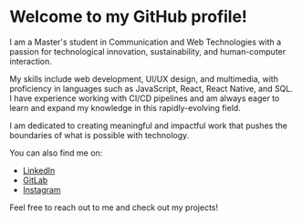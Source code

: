 # Welcome to my GitHub profile!

I am a Master's student in Communication and Web Technologies with a passion for technological innovation, sustainability, and human-computer interaction.

My skills include web development, UI/UX design, and multimedia, with proficiency in languages such as JavaScript, React, React Native, and SQL. I have experience working with CI/CD pipelines and am always eager to learn and expand my knowledge in this rapidly-evolving field.

I am dedicated to creating meaningful and impactful work that pushes the boundaries of what is possible with technology.

You can also find me on:
- [LinkedIn](https://www.linkedin.com/in/daniel-alves-833227199/)
- [GitLab](https://gitlab.com/alvesdaniel)
- [Instagram](https://www.instagram.com/coolalves/)

Feel free to reach out to me and check out my projects!
